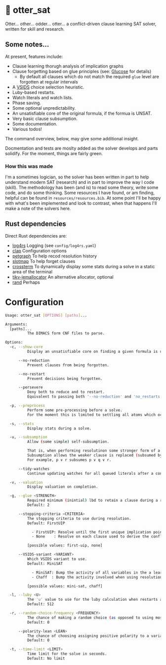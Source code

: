 # 🦦 otter_sat

Otter… other… odder… otter… a conflict-driven clause learning SAT solver, written for skill and research.

## Some notes…

At present, features include:

- Clause learning thorugh analysis of implication graphs
- Clause forgetting based on glue principles (see: [Glucose](https://github.com/audemard/glucose) for details)
  - By default all clauses which do not match the required `glue` level are forgotten at regular intervals
- A [VSIDS](https://arxiv.org/abs/1506.08905) choice selection heuristic.
- Luby-based restarts.
- Watch literals and watch lists.
- Phase saving.
- Some optional unpredictability.
- An unsatisfiable core of the original formula, if the formua is UNSAT.
- Very basic clause subsumption.
- Some documentation.
- Various todos!

The command overview, below, may give some additional insight.

Docmentation and tests are moslty added as the solver develops and parts solidify.
For the moment, things are fairly green.

### How this was made

I'm a sometimes logician, so the solver has been written in part to help understand modern SAT (research) and in part to improve the way I code (skill).
The methodology has been (and is) to read some theory, write some code, and do some thinking.
Some resources I have found, or am finding, helpful can be found in `resources/resources.bib`.
At some point I'll be happy with what's been implemented and look to contrast, when that happens I'll make a note of the solvers here.

## Rust dependencies

Direct Rust dependencies are:
- [log4rs](https://docs.rs/log4rs/latest/log4rs/)
  Logging (see `config/log4rs.yaml`)
- [clap](https://docs.rs/clap/latest/clap/)
  Configuration options
- [petgraph](https://docs.rs/petgraph/latest/petgraph/)
  To help recod resolution history
- [slotmap](https://docs.rs/slotmap/latest/slotmap/)
  To help forget clauses
- [crossterm](https://docs.rs/crossterm/latest/crossterm/)
  To dynamically display some stats during a solve in a static area of the terminal
- [tikv-jemallocator](https://github.com/marv/tikv-jemallocator)
  An alternative allocator, optional
- [rand](https://docs.rs/rand/latest/rand/)
  Perhaps

# Configuration

``` sh
Usage: otter_sat [OPTIONS] [paths]...

Arguments:
  [paths]...
          The DIMACS form CNF files to parse.

Options:
  -c, --show-core
          Display an unsatisfiable core on finding a given formula is unsatisfiable.

      --no-reduction
          Prevent clauses from being forgotten.

      --no-restart
          Prevent decisions being forgotten.

      --persevere
          Deny both to reduce and to restart.
          Equivalent to passing both '--no-reduction' and 'no_restarts'.

  -p, --preprocess
          Perform some pre-processing before a solve.
          For the moment this is limited to settling all atoms which occur with a unique polarity.

  -s, --stats
          Display stats during a solve.

  -u, --subsumption
          Allow (some simple) self-subsumption.

          That is, when performing resolutinon some stronger form of a clause may be found.
          Subsumption allows the weaker clause is replaced (subsumed by) the stronger clause.
          For example, p ∨ r subsumes p ∨ q ∨ r.

      --tidy-watches
          Continue updating watches for all queued literals after a conflict.

  -v, --valuation
          Display valuation on completion.

  -g, --glue <STRENGTH>
          Required minimum (inintial) lbd to retain a clause during a reduction.
          Default: 2

      --stopping-criteria <CRITERIA>
          The stopping criteria to use during resolution.
          Default: FirstUIP

            - FirstUIP: Resolve until the first unique implication point
            - None    : Resolve on each clause used to derive the conflict

          [possible values: first-uip, none]

      --VSIDS-variant <VARIANT>
          Which VSIDS variant to use.
          Default: MiniSAT

            - MiniSAT: Bump the activity of all variables in the a learnt clause.
            - Chaff  : Bump the activity involved when using resolution to learn a clause.

          [possible values: mini-sat, chaff]

  -l, --luby <U>
          The 'u' value to use for the luby calculation when restarts are permitted.
          Default: 512

  -r, --random-choice-frequency <FREQUENCY>
          The chance of making a random choice (as opposed to using most VSIDS activity).
          Default: 0

      --polarity-lean <LEAN>
          The chance of choosing assigning positive polarity to a variant when making a choice.
          Default: 0

  -t, --time-limit <LIMIT>
          Time limit for the solve in seconds.
          Default: No limit
```
